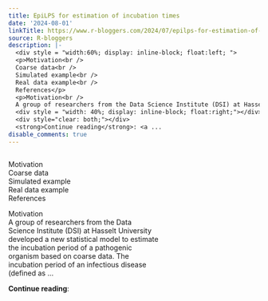 ```yaml
---
title: EpiLPS for estimation of incubation times
date: '2024-08-01'
linkTitle: https://www.r-bloggers.com/2024/07/epilps-for-estimation-of-incubation-times/
source: R-bloggers
description: |-
  <div style = "width:60%; display: inline-block; float:left; ">
  <p>Motivation<br />
  Coarse data<br />
  Simulated example<br />
  Real data example<br />
  References</p>
  <p>Motivation<br />
  A group of researchers from the Data Science Institute (DSI) at Hasselt University developed a new statistical model to estimate the incubation period of a pathogenic organism based on coarse data. The incubation period of an infectious disease (defined as ...</p></div>
  <div style = "width: 40%; display: inline-block; float:right;"></div>
  <div style="clear: both;"></div>
  <strong>Continue reading</strong>: <a ...
disable_comments: true
---
```

<div style = "width:60%; display: inline-block; float:left; ">
<p>Motivation<br />
Coarse data<br />
Simulated example<br />
Real data example<br />
References</p>
<p>Motivation<br />
A group of researchers from the Data Science Institute (DSI) at Hasselt University developed a new statistical model to estimate the incubation period of a pathogenic organism based on coarse data. The incubation period of an infectious disease (defined as ...</p></div>
<div style = "width: 40%; display: inline-block; float:right;"></div>
<div style="clear: both;"></div>
<strong>Continue reading</strong>: <a ...